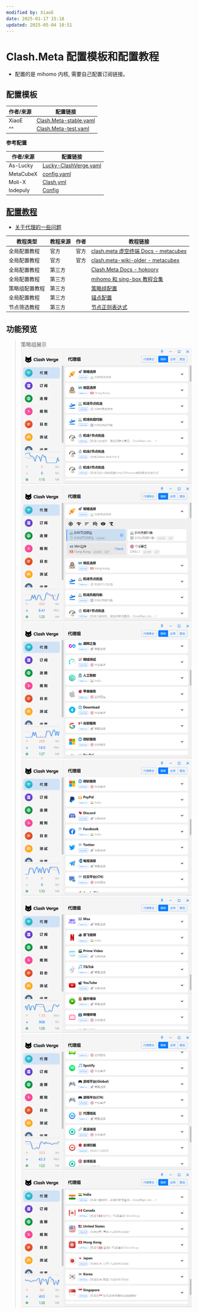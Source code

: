 ```yaml
---
modified by: XiaoE
date: 2025-01-17 15:18
updated: 2025-05-04 10:51
---
```

# Clash.Meta 配置模板和配置教程
- 配置的是 mihomo 内核, 需要自己配置订阅链接。

## 配置模板

| 作者/来源 | 配置链接                                                                                                                                    |
| ----- | --------------------------------------------------------------------------------------------------------------------------------------- |
| XiaoE | [Clash.Meta-stable.yaml](https://raw.githubusercontent.com/LaolunsiG/PCR/refs/heads/main/Config_File/Clash.Meta/Clash.Meta-stable.yaml) |
| ^^    | [Clash.Meta-test.yaml](https://raw.githubusercontent.com/LaolunsiG/PCR/refs/heads/main/Config_File/Clash.Meta/Clash.Meta-test.yaml)     |

**参考配置**

| 作者/来源     | 配置链接                                                                                                 |
| --------- | ---------------------------------------------------------------------------------------------------- |
| As-Lucky  | [Lucky-ClashVerge.yaml](https://raw.githubusercontent.com/As-Lucky/Lucky/main/Lucky-ClashVerge.yaml) |
| MetaCubeX | [config.yaml](https://github.com/MetaCubeX/mihomo/blob/Meta/docs/config.yaml)                        |
| Moli-X    | [Clash.yml](https://github.com/Moli-X/Resources/raw/main/Clash/Clash.yml)                            |
| lodepuly  | [Config](https://gitlab.com/lodepuly/vpn_tool/-/tree/master/Tool/Clash/Config)                       |

## [配置教程](https://github.com/LaolunsiG/PCR/tree/main/Agency_Wiki/%E4%BB%A3%E7%90%86%E5%B7%A5%E5%85%B7%E9%85%8D%E7%BD%AE%E6%95%99%E7%A8%8B/Clash.Meta%20%E9%85%8D%E7%BD%AE%E6%95%99%E7%A8%8B)
- [关于代理的一些问题](https://blog.revincx.icu/posts/proxy-summary/)

| 教程类型    | 教程来源 | 作者  | 教程链接                                                                                                                                                                                                                                        |
| ------- | ---- | --- | ------------------------------------------------------------------------------------------------------------------------------------------------------------------------------------------------------------------------------------------- |
| 全局配置教程  | 官方   | 官方  | [clash.meta 虚空终端 Docs - metacubex](https://wiki.metacubex.one/)                                                                                                                                                                             |
| 全局配置教程  | 官方   | 官方  | [clash.meta-wiki-older - metacubex](https://clash-meta.gitbook.io/clash.meta-wiki-older)                                                                                                                                                    |
| 全局配置教程  | 第三方  |     | [Clash.Meta Docs - hokoory](https://hokoory.github.io/clash-mate-doc/)                                                                                                                                                                      |
| 全局配置教程  | 第三方  |     | [mihomo 和 sing-box 教程合集](https://proxy-tutorials.dustinwin.top/)                                                                                                                                                                            |
| 策略组配置教程 | 第三方  |     | [策略组配置](https://github.com/LaolunsiG/PCR/blob/main/Agency_Wiki/%E4%BB%A3%E7%90%86%E5%B7%A5%E5%85%B7%E9%85%8D%E7%BD%AE%E6%95%99%E7%A8%8B/Clash.Meta%20%E9%85%8D%E7%BD%AE%E6%95%99%E7%A8%8B/%E7%AD%96%E7%95%A5%E7%BB%84%E9%85%8D%E7%BD%AE.md) |
| 全局配置教程  | 第三方  |     | [锚点配置](https://github.com/LaolunsiG/PCR/blob/main/Agency_Wiki/%E4%BB%A3%E7%90%86%E5%B7%A5%E5%85%B7%E9%85%8D%E7%BD%AE%E6%95%99%E7%A8%8B/Clash.Meta%20%E9%85%8D%E7%BD%AE%E6%95%99%E7%A8%8B/%E9%94%9A%E7%82%B9%E9%85%8D%E7%BD%AE.md)           |
| 节点筛选教程  | 第三方  |     | [节点正则表达式](https://github.com/LaolunsiG/PCR/blob/main/Agency_Wiki/%E8%8A%82%E7%82%B9%E7%9A%84%E6%AD%A3%E5%88%99%E8%A1%A8%E8%BE%BE%E5%BC%8F.md)                                                                                               |

## 功能预览
> 策略组展示
![1](https://github.com/LaolunsiG/PCR/blob/main/Config_File/Clash.Meta/Pictures/1.png?raw=true)
![2](https://github.com/LaolunsiG/PCR/blob/main/Config_File/Clash.Meta/Pictures/2.png?raw=true)
![3](https://github.com/LaolunsiG/PCR/blob/main/Config_File/Clash.Meta/Pictures/3.png?raw=true)
![4](https://github.com/LaolunsiG/PCR/blob/main/Config_File/Clash.Meta/Pictures/4.png?raw=true)
![5](https://github.com/LaolunsiG/PCR/blob/main/Config_File/Clash.Meta/Pictures/5.png?raw=true)
![6](https://github.com/LaolunsiG/PCR/blob/main/Config_File/Clash.Meta/Pictures/6.png?raw=true)
![7](https://github.com/LaolunsiG/PCR/blob/main/Config_File/Clash.Meta/Pictures/7.png?raw=true)